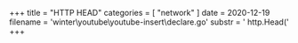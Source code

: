 +++
title = "HTTP HEAD"
categories = [ "network" ]
date = 2020-12-19
filename = 'winter\youtube\youtube-insert\declare.go'
substr = ' http.Head('
+++
